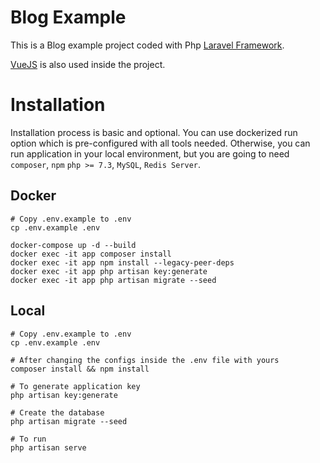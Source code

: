 # Blog Example

This is a Blog example project coded with Php [Laravel Framework](https://laravel.com/).

[VueJS](https://vuejs.org) is also used inside the project.  

# Installation

Installation process is basic and optional. 
You can use dockerized run option which is pre-configured with all tools needed.
Otherwise, you can run application in your local environment, but you are going to need 
`composer`, `npm` `php >= 7.3`, `MySQL`, `Redis Server`.

## Docker 

```shell
# Copy .env.example to .env
cp .env.example .env

docker-compose up -d --build
docker exec -it app composer install
docker exec -it app npm install --legacy-peer-deps
docker exec -it app php artisan key:generate
docker exec -it app php artisan migrate --seed
```

## Local

```shell
# Copy .env.example to .env
cp .env.example .env

# After changing the configs inside the .env file with yours
composer install && npm install

# To generate application key
php artisan key:generate

# Create the database
php artisan migrate --seed

# To run
php artisan serve
```


